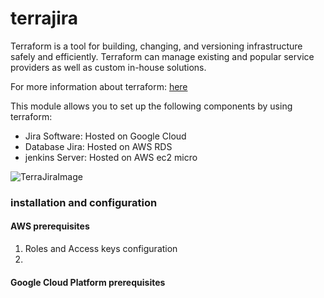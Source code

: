 # terrajira


Terraform is a tool for building, changing, and versioning infrastructure safely and efficiently. Terraform can manage existing and popular service providers as well as custom in-house solutions.

For more information about terraform: [here](https://www.terraform.io/intro/index.html)

This module allows you to set up the following components by using terraform:

* Jira Software: Hosted on Google Cloud 
* Database Jira: Hosted on AWS RDS 
* jenkins Server: Hosted on AWS ec2 micro

![ TerraJiraImage ]()


### installation and configuration


#### AWS prerequisites 

1) Roles and Access keys configuration
2) 

#### Google Cloud Platform prerequisites 

